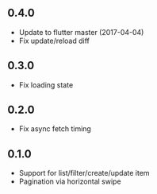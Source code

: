 ## 0.4.0

* Update to flutter master (2017-04-04)
* Fix update/reload diff

## 0.3.0

* Fix loading state

## 0.2.0

* Fix async fetch timing

## 0.1.0

* Support for list/filter/create/update item
* Pagination via horizontal swipe
